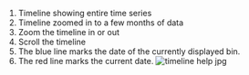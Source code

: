 1. Timeline showing entire time series
2. Timeline zoomed in to a few months of data
3. Zoom the timeline in or out
4. Scroll the timeline
5. The blue line marks the date of the currently displayed bin.
6. The red line marks the current date.
![timeline help jpg](https://cloud.githubusercontent.com/assets/14059636/11541092/4c5d0fd2-98fe-11e5-9d6c-1e8dbfcac902.jpg)
